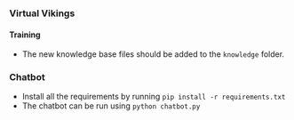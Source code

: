 ### Virtual Vikings

#### Training
- The new knowledge base files should be added to the `knowledge` folder.

### Chatbot
- Install all the requirements by running `pip install -r requirements.txt`
- The chatbot can be run using `python chatbot.py`
